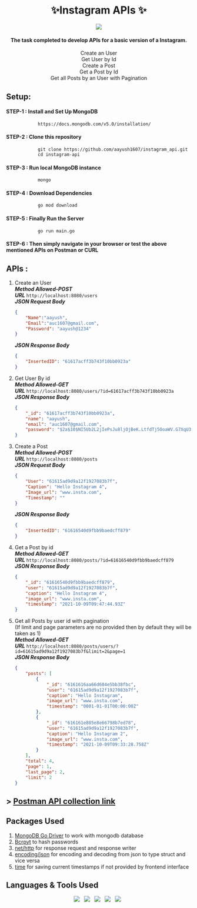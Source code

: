 <h1 align="center">✨Instagram APIs ✨</h1>
<p align="center">
<img src="https://img.shields.io/badge/Made%20with-Go-blue.svg"/>
</p>

<span align="center">

#### The task completed to develop APIs for a basic version of a Instagram.<br/>
 Create an User<br/>
 Get User by Id<br/>
 Create a Post<br/>
 Get a Post by Id<br/>
 Get all Posts by an User with Pagination<br/>

</span>

## Setup:
#### STEP-1 : Install and Set Up MongoDB
```
            https://docs.mongodb.com/v5.0/installation/
```
#### STEP-2 : Clone this repository
```
            git clone https://github.com/aayush1607/instagram_api.git
            cd instagram-api
```
#### STEP-3 : Run local MongoDB instance
```
            mongo
```
#### STEP-4 : Download Dependencies
```
            go mod download
```
#### STEP-5 : Finally Run the Server
```
            go run main.go
```
#### STEP-6 : Then simply navigate in your browser or test the above mentioned APIs on Postman or CURL

## APIs :
1. Create an User  
    ***Method Allowed-POST***  
     ***URL***
    ``` http://localhost:8080/users ```  
    ***JSON Request Body***
    ```json
    {
        "Name":"aayush",
        "Email":"auc1607@gmail.com",
        "Password": "aayush@1234"
    }
    ```
    ***JSON Response Body***
    ```json
    {
        "InsertedID": "61617acff3b743f10bb0923a"
    }
    ```
2. Get User By id  
    ***Method Allowed-GET***      
    ***URL***
    ``` http://localhost:8080/users/?id=61617acff3b743f10bb0923a ```  
    ***JSON Response Body***
    ```json
    {
        "_id": "61617acff3b743f10bb0923a",
        "name": "aayush",
        "email": "auc1607@gmail.com",
        "password": "$2a$10$NI5Ub2L2jIePsJu8ljOjBeK.LtfdTj5OoaWV.G7XqU3zuhAF/inCS"
    }
    ```
3. Create a Post  
    ***Method Allowed-POST***       
     ***URL***
    ``` http://localhost:8080/posts ```  
    ***JSON Request Body***
    ```json
    {
        "User": "61615ad9d9a12f1927083b7f",
        "Caption": "Hello Instagram 4",
        "Image_url": "www.insta.com",
        "Timestamp": ""
    }
    ```
    ***JSON Response Body***
    ```json
    {
        "InsertedID": "61616540d9fbb9baedcff879"
    }
    ```    
4. Get a Post by id  
    ***Method Allowed-GET***      
    ***URL***
    ``` http://localhost:8080/posts/?id=61616540d9fbb9baedcff879 ```  
    ***JSON Response Body***
    ```json
    {
        "_id": "61616540d9fbb9baedcff879",
        "user": "61615ad9d9a12f1927083b7f",
        "caption": "Hello Instagram 4",
        "image_url": "www.insta.com",
        "timestamp": "2021-10-09T09:47:44.93Z"
    }
    ```
5. Get all Posts by user id with pagination  
    (If limit and page parameters are no provided then by default they will be taken as 1)  
    ***Method Allowed-GET***      
    ***URL***
    ``` http://localhost:8080/posts/users/?id=61615ad9d9a12f1927083b7f&limit=2&page=1 ```  
    ***JSON Response Body***
    ```json
    {
        "posts": [
            {
                "_id": "6161616aa66d684e5bb38fbc",
                "user": "61615ad9d9a12f1927083b7f",
                "caption": "Hello Instagram",
                "image_url": "www.insta.com",
                "timestamp": "0001-01-01T00:00:00Z"
            },
            {
                "_id": "616161e885e8e66798b7ed78",
                "user": "61615ad9d9a12f1927083b7f",
                "caption": "Hello Instagram 2",
                "image_url": "www.insta.com",
                "timestamp": "2021-10-09T09:33:28.758Z"
            }
        ],
        "total": 4,
        "page": 1,
        "last_page": 2,
        "limit": 2
    }
    ```

## > [Postman API collection link](https://bit.ly/3BrUVqR) 

## Packages Used
1. [MongoDB Go Driver](https://pkg.go.dev/go.mongodb.org/mongo-driver@v1.4.0) to work with mongodb database
2. [Bcrpyt](https://pkg.go.dev/golang.org/x/crypto/bcrypt) to hash passwords
2. [net/http](https://pkg.go.dev/std) for response request and response writer
3. [encoding/json](https://pkg.go.dev/std) for encoding and decoding from json to type struct and vice versa
4. [time](https://pkg.go.dev/std) for saving current timestamps if not provided by frontend interface

## Languages & Tools Used 
<p align='center'>
<img src="https://img.shields.io/badge/Go-00ADD8?style=for-the-badge&logo=go&logoColor=white" />&nbsp;&nbsp;
<img src="https://img.shields.io/badge/MongoDB-4EA94B?style=for-the-badge&logo=mongodb&logoColor=white" />&nbsp;&nbsp;
<img src="https://img.shields.io/badge/Postman-FF6C37?style=for-the-badge&logo=Postman&logoColor=white" />&nbsp;&nbsp;
<img src="https://img.shields.io/badge/Git-F05032?style=for-the-badge&logo=git&logoColor=white" />&nbsp;&nbsp;
<img src="https://img.shields.io/badge/Visual_Studio_Code-0078D4?style=for-the-badge&logo=visual%20studio%20code&logoColor=white" />&nbsp;&nbsp;
</p>



